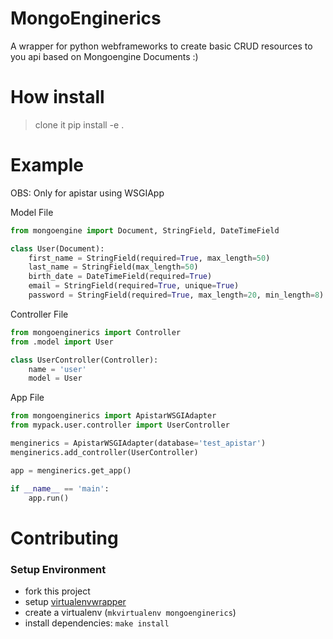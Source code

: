 # MongoEnginerics
A wrapper for python webframeworks to create basic CRUD resources to you api based on Mongoengine Documents :)

# How install
> clone it
> pip install -e .

# Example
OBS: Only for apistar using WSGIApp

Model File
```python
from mongoengine import Document, StringField, DateTimeField

class User(Document):
    first_name = StringField(required=True, max_length=50)
    last_name = StringField(max_length=50)
    birth_date = DateTimeField(required=True)
    email = StringField(required=True, unique=True)
    password = StringField(required=True, max_length=20, min_length=8)
```

Controller File
```python
from mongoenginerics import Controller
from .model import User

class UserController(Controller):
    name = 'user'
    model = User
```

App File
```python
from mongoenginerics import ApistarWSGIAdapter
from mypack.user.controller import UserController

menginerics = ApistarWSGIAdapter(database='test_apistar')
menginerics.add_controller(UserController)

app = menginerics.get_app()

if __name__ == 'main':
    app.run()
```


# Contributing


### Setup Environment

- fork this project
- setup [virtualenvwrapper](http://virtualenvwrapper.readthedocs.io/en/latest/)
- create a virtualenv (`mkvirtualenv mongoenginerics`)
- install dependencies: `make install`
